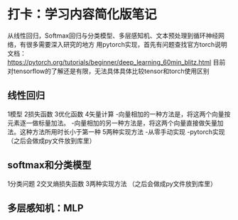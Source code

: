 # 打卡：学习内容简化版笔记
从线性回归，Softmax回归与分类模型、多层感知机、文本预处理到循环神经网络，有很多需要深入研究的地方
用pytorch实现，首先有问题查找官方torch说明文档：
https://pytorch.org/tutorials/beginner/deep_learning_60min_blitz.html
目前对tensorflow的了解还是有限，无法具体具体比较tensor和torch使用区别


## 线性回归
1模型
2损失函数
3优化函数
4矢量计算
-向量相加的一种方法是，将这两个向量按元素逐一做标量加法。
-向量相加的另一种方法是，将这两个向量直接做矢量加法。这种方法所用时长小于第一种
5两种实现方法
-从零手动实现
-pytorch实现
（之后会做成py文件放到库里）

## softmax和分类模型
1分类问题
2交叉熵损失函数
3两种实现方法
（之后会做成py文件放到库里）

## 多层感知机：MLP

